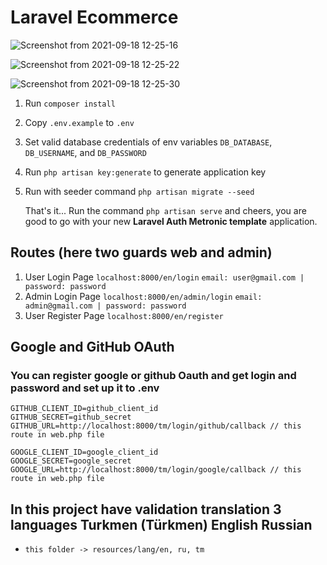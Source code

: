 # Laravel Ecommerce

![Screenshot from 2021-09-18 12-25-16](https://user-images.githubusercontent.com/64286632/133880308-56729f44-6207-4085-81c6-4c957e5c2486.png)

![Screenshot from 2021-09-18 12-25-22](https://user-images.githubusercontent.com/64286632/133880309-7a502379-dbbd-4677-a836-8e27813ed1c1.png)

![Screenshot from 2021-09-18 12-25-30](https://user-images.githubusercontent.com/64286632/133880310-4570e061-28a3-4f37-861a-35c88c9dff87.png)

1. Run `composer install`

2. Copy `.env.example` to `.env`

3. Set valid database credentials of env variables `DB_DATABASE`, `DB_USERNAME`, and `DB_PASSWORD`

4. Run `php artisan key:generate` to generate application key

5. Run with seeder command `php artisan migrate --seed`

   

   That's it... Run the command `php artisan serve` and cheers, you are good to go with your new **Laravel Auth Metronic template** application.

## Routes (here two guards web and admin)


1. User Login Page `localhost:8000/en/login`  `email: user@gmail.com | password: password`
2. Admin Login Page `localhost:8000/en/admin/login` `email: admin@gmail.com | password: password`
3. User Register Page `localhost:8000/en/register`



## Google and GitHub OAuth 

### You can register google or github Oauth and get login and password and set up it to .env

	GITHUB_CLIENT_ID=github_client_id
	GITHUB_SECRET=github_secret 
	GITHUB_URL=http://localhost:8000/tm/login/github/callback // this route in web.php file  
	
	GOOGLE_CLIENT_ID=google_client_id
	GOOGLE_SECRET=google_secret 
	GOOGLE_URL=http://localhost:8000/tm/login/google/callback // this route in web.php file 


## In this project have validation translation 3 languages Turkmen (Türkmen) English Russian 

* `this folder -> resources/lang/en, ru, tm`

